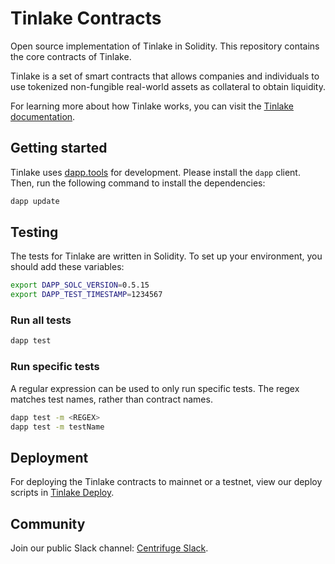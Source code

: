 # Tinlake Contracts
Open source implementation of Tinlake in Solidity. This repository contains the core contracts of Tinlake.

Tinlake is a set of smart contracts that allows companies and individuals to use tokenized non-fungible real-world assets as collateral to obtain liquidity. 

For learning more about how Tinlake works, you can visit the [Tinlake documentation](https://developer.centrifuge.io/tinlake/overview/introduction/).

## Getting started
Tinlake uses [dapp.tools](https://github.com/dapphub/dapptools) for development. Please install the `dapp` client. Then, run the following command to install the dependencies:

```bash 
dapp update
```

## Testing
The tests for Tinlake are written in Solidity. To set up your environment, you should add these variables:
```bash
export DAPP_SOLC_VERSION=0.5.15
export DAPP_TEST_TIMESTAMP=1234567
```

### Run all tests
```bash
dapp test
```

### Run specific tests
A regular expression can be used to only run specific tests. The regex matches test names, rather than contract names.

```bash
dapp test -m <REGEX>
dapp test -m testName
```

## Deployment
For deploying the Tinlake contracts to mainnet or a testnet, view our deploy scripts in [Tinlake Deploy](https://github.com/centrifuge/tinlake-deploy).

## Community
Join our public Slack channel: [Centrifuge Slack](http://centrifuge.io/slack).
